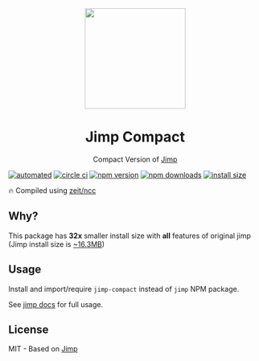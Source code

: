 <div align="center">
  <img width="200" height="200"
    src="https://s3.amazonaws.com/pix.iemoji.com/images/emoji/apple/ios-11/256/crayon.png">
  <h1>Jimp Compact</h1>
  <p>Compact Version of <a href="https://github.com/oliver-moran/jimp">Jimp</a></p>
</div>

[![automated](https://flat.badgen.net/badge/publish/automated/green)](#)
[![circle ci](https://flat.badgen.net/circleci/github/nuxt-community/jimp-compact)](https://circleci.com/gh/nuxt-community/jimp-compact)
[![npm version](https://flat.badgen.net/npm/v/jimp-compact)](https://www.npmjs.com/package/jimp-compact)
[![npm downloads](https://flat.badgen.net/npm/dt/jimp-compact)](https://www.npmjs.com/package/jimp-compact)
[![install size](https://flat.badgen.net/packagephobia/install/jimp-compact)](https://packagephobia.now.sh/result?p=jimp-compact)

🔥 Compiled using [zeit/ncc](https://github.com/zeit/ncc)

## Why?

This package has **32x** smaller install size with **all** features of original jimp (Jimp install
size is [~16.3MB](https://packagephobia.now.sh/result?p=jimp))

## Usage

Install and import/require `jimp-compact` instead of `jimp` NPM package.

See [jimp docs](https://github.com/oliver-moran/jimp/tree/master/packages/jimp) for full usage.

## License

MIT - Based on [Jimp](https://github.com/oliver-moran/jimp/blob/master/LICENSE)
